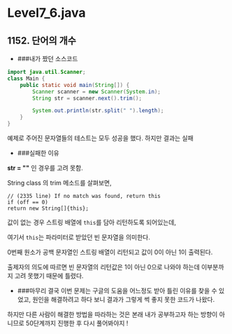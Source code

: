 # Level7_6.java
## 1152. 단어의 개수

- ###내가 짰던 소스코드

```java
import java.util.Scanner;
class Main {
    public static void main(String[]) {
        Scanner scanner = new Scanner(System.in);
        String str = scanner.next().trim();

        System.out.println(str.split(" ").length);
    }
}
```
예제로 주어진 문자열들의 테스트는 모두 성공을 했다. 하지만 결과는 실패


- ###실패한 이유

**str = ""** 인 경우를 고려 못함.

String class 의 trim 메소드를 살펴보면,
```
// (2335 line) If no match was found, return this
if (off == 0)
return new String[]{this};
```

값이 없는 경우 스트링 배열에 ```this```를 담아 리턴하도록 되어있는데, 

여기서 ```this```는 파라미터로 받았던 빈 문자열을 의미한다.

0번째 원소가 공백 문자열인 스트링 배열이 리턴되고 값이 0이 아닌 1이 출력된다.

출제자의 의도에 따르면 빈 문자열의 리턴값은 1이 아닌 0으로 나와야 하는데 이부분까지 고려 못했기 때문에 틀렸다.

- ###마무리
결국 이번 문제는 구글의 도움을 어느정도 받아 틀린 이유를 찾을 수 있었고, 원인을 해결하려고 하다 보니
결과가 그렇게 썩 좋지 못한 코드가 나왔다.

하지만 다른 사람이 해결한 방법을 따라하는 것은 본래 내가 공부하고자 하는 방향이 아니므로 50단계까지 진행한 후
다시 풀어봐야지 !

